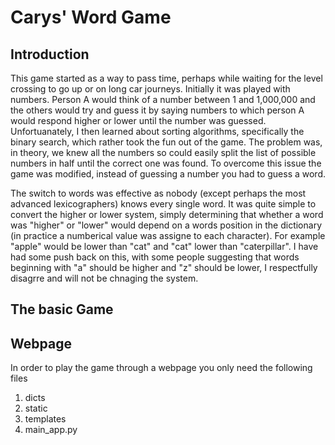 # Carys' Word Game
## Introduction
This game started as a way to pass time, perhaps while waiting for the level crossing to go up or on long car journeys. Initially it was played with numbers. Person A would think of a number between 1 and 1,000,000 and the others would try and guess it by saying numbers to which person A would respond higher or lower until the number was guessed. Unfortuanately, I then learned about sorting algorithms, specifically the binary search, which rather took the fun out of the game. The problem was, in theory, we knew all the numbers so could easily split the list of possible numbers in half until the correct one was found. To overcome this issue the game was modified, instead of guessing a number you had to guess a word.  
  
The switch to words was effective as nobody (except perhaps the most advanced lexicographers) knows every single word. It was quite simple to convert the higher or lower system, simply determining that whether a word was "higher" or "lower" would depend on a words position in the dictionary (in practice a numberical value was assigne to each character). For example "apple" would be lower than "cat" and "cat" lower than "caterpillar". I have had some push back on this, with some people suggesting that words beginning with "a" should be higher and "z" should be lower, I respectfully disagrre and will not be chnaging the system.

## The basic Game

## Webpage
In order to play the game through a webpage you only need the following files  
1. dicts  
2. static  
3. templates  
4. main_app.py